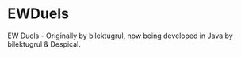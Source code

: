 # EWDuels
EW Duels - Originally by bilektugrul, now being developed in Java by bilektugrul &amp; Despical.
